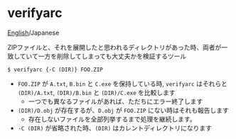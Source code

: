 verifyarc
=========

[English](/README.md)/Japanese

ZIPファイルと、それを展開したと思われるディレクトリがあった時、両者が一致していて一方を削除してしまっても大丈夫かを検証するツール

```
$ verifyarc {-C (DIR)} FOO.ZIP
```

- `FOO.ZIP` が `A.txt`, `B.bin` と `C.exe` を保持している時, `verifyarc` はそれらと `(DIR)/A.txt`, `(DIR)/B.bin` と `(DIR)/C.exe` を比較します
    - 一つでも異なるファイルがあれば、ただちにエラー終了します
- `(DIR)/D.obj` が存在するが、`D.obj` が `FOO.ZIP` にない時はそれも報告します
    - 存在しないファイルを全部列挙するまで処理を継続します。
- `-C (DIR)` が省略された時、`(DIR)` はカレントディレクトリになります
